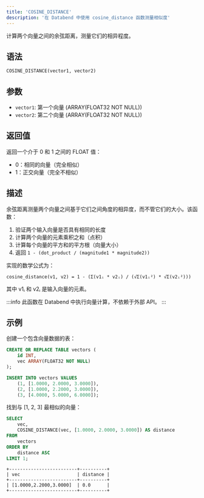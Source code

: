 ```yaml
---
title: 'COSINE_DISTANCE'
description: '在 Databend 中使用 cosine_distance 函数测量相似度'
---
```


计算两个向量之间的余弦距离，测量它们的相异程度。

## 语法

```sql
COSINE_DISTANCE(vector1, vector2)
```

## 参数

- `vector1`: 第一个向量 (ARRAY(FLOAT32 NOT NULL))
- `vector2`: 第二个向量 (ARRAY(FLOAT32 NOT NULL))

## 返回值

返回一个介于 0 和 1 之间的 FLOAT 值：
- 0：相同的向量（完全相似）
- 1：正交向量（完全不相似）

## 描述

余弦距离测量两个向量之间基于它们之间角度的相异度，而不管它们的大小。该函数：

1. 验证两个输入向量是否具有相同的长度
2. 计算两个向量的元素乘积之和（点积）
3. 计算每个向量的平方和的平方根（向量大小）
4. 返回 `1 - (dot_product / (magnitude1 * magnitude2))`

实现的数学公式为：

```
cosine_distance(v1, v2) = 1 - (Σ(v1ᵢ * v2ᵢ) / (√Σ(v1ᵢ²) * √Σ(v2ᵢ²)))
```

其中 v1ᵢ 和 v2ᵢ 是输入向量的元素。

:::info
此函数在 Databend 中执行向量计算，不依赖于外部 API。
:::


## 示例

创建一个包含向量数据的表：

```sql
CREATE OR REPLACE TABLE vectors (
    id INT,
    vec ARRAY(FLOAT32 NOT NULL)
);

INSERT INTO vectors VALUES
    (1, [1.0000, 2.0000, 3.0000]),
    (2, [1.0000, 2.2000, 3.0000]),
    (3, [4.0000, 5.0000, 6.0000]);
```

找到与 [1, 2, 3] 最相似的向量：

```sql
SELECT 
    vec, 
    COSINE_DISTANCE(vec, [1.0000, 2.0000, 3.0000]) AS distance
FROM 
    vectors
ORDER BY 
    distance ASC
LIMIT 1;
```

```
+-------------------------+----------+
| vec                     | distance |
+-------------------------+----------+
| [1.0000,2.2000,3.0000]  | 0.0      |
+-------------------------+----------+
```